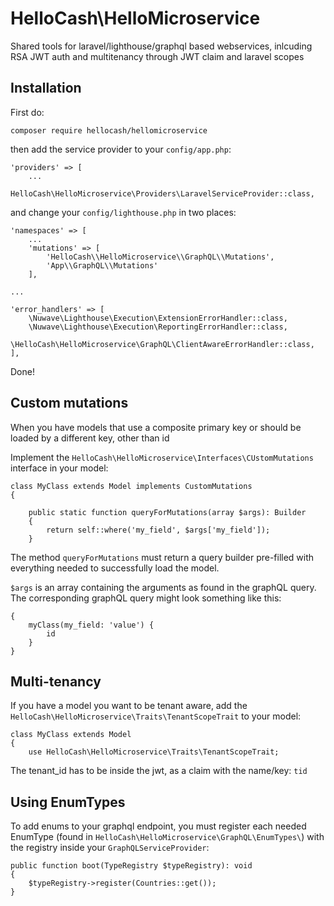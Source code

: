 # HelloCash\HelloMicroservice

Shared tools for laravel/lighthouse/graphql 
based webservices, inlcuding RSA JWT auth 
and multitenancy through JWT claim and 
laravel scopes

## Installation

First do:

    composer require hellocash/hellomicroservice

then add the service provider to your `config/app.php`:

    'providers' => [
        ...
        HelloCash\HelloMicroservice\Providers\LaravelServiceProvider::class,

and change your `config/lighthouse.php` in two places:

    'namespaces' => [
        ...
        'mutations' => [ 
            'HelloCash\\HelloMicroservice\\GraphQL\\Mutations',
            'App\\GraphQL\\Mutations'
        ],

    ...

    'error_handlers' => [
        \Nuwave\Lighthouse\Execution\ExtensionErrorHandler::class,
        \Nuwave\Lighthouse\Execution\ReportingErrorHandler::class,
        \HelloCash\HelloMicroservice\GraphQL\ClientAwareErrorHandler::class,
    ],
Done!

## Custom mutations

When you have models that use a composite primary key
or should be loaded by a different key, other than id 

Implement the `HelloCash\HelloMicroservice\Interfaces\CUstomMutations` 
interface in your model:

    class MyClass extends Model implements CustomMutations
    {
    
        public static function queryForMutations(array $args): Builder
        {
            return self::where('my_field', $args['my_field']);
        }        

The method `queryForMutations` must return a query builder pre-filled 
with everything needed to successfully load the model.

`$args` is an array containing the arguments as found in 
the graphQL query. The corresponding graphQL query might look
something like this:

    {
        myClass(my_field: 'value') {
            id
        }
    }

## Multi-tenancy

If you have a model you want to be tenant aware,
add the `HelloCash\HelloMicroservice\Traits\TenantScopeTrait`
to your model:

    class MyClass extends Model
    {
        use HelloCash\HelloMicroservice\Traits\TenantScopeTrait;

The tenant_id has to be inside the jwt, as a 
claim with the name/key: `tid` 


## Using EnumTypes
To add enums to your graphql endpoint, you must 
register each needed EnumType (found in 
`HelloCash\HelloMicroservice\GraphQL\EnumTypes\`) with the registry
inside your `GraphQLServiceProvider`: 

    public function boot(TypeRegistry $typeRegistry): void
    {
        $typeRegistry->register(Countries::get());
    }
